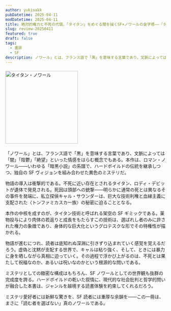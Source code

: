 ```yaml
---
author: yukisakk
pubDatetime: 2025-04-11
modDatetime: 2025-04-11
title: 絶対的権力と不死の代償、「タイタン」をめぐる闇を描くSF×ノワールの金字塔——『タイタン・ノワール』
slug: review-20250411
featured: true
draft: false
tags:
  - 書評
  - SF
description: ノワール」とは、フランス語で「黒」を意味する言葉であり、文脈によっては「闇」「陰鬱」「絶望」といった情感をはらむ概念でもある。本作は、ロマン・ノワール——いわゆる「暗黒小説」の系譜で、ハードボイルドの伝統を継承しつつ、独自の SF ヴィジョンを組み合わせた異色のミステリだ。
---
```


<div style="margin: 20px 0">
<a href="https://www.amazon.co.jp/dp/4150124787/ref=nosim?tag=revbooks03-22" class="inline-block" style="margin: 0; padding: 0; border-width: 0;">     
<img class="inline-block" src="https://images-na.ssl-images-amazon.com/images/P/4150124655.09.LZZZZZZZ.jpg" alt="タイタン・ノワール" style="width: 228px; height: auto; border-radius: 0; margin: 0; padding: 0;">
</a>
</div>

「ノワール」とは、フランス語で「黒」を意味する言葉であり、文脈によっては「闇」「陰鬱」「絶望」といった情感をはらむ概念でもある。本作は、ロマン・ノワール——いわゆる「暗黒小説」の系譜で、ハードボイルドの伝統を継承しつつ、独自の SF ヴィジョンを組み合わせた異色のミステリだ。

物語の導入は衝撃的である。不死に近い存在とされるタイタン、ロディ・デビットが遺体で発見される。死因は頭部への銃撃——明らかに通常の死とは異なるその事件を発端に、私立探偵キャル・サウンダーは、巨大な技術利権と血縁主義に支配された〈トンファミカスカ一族〉の秘密に迫ることとなる。

本作の中核を成すのが、タイタン技術と呼ばれる架空の SF ギミックである。薬物投与により肉体の若返りと成長をもたらすこの技術は、選ばれし者のみに許された権力の象徴であり、身体的な巨大化というグロテスクな形でその特権性が描かれる。

物語が進むにつれ、読者は底知れぬ深淵に引きずり込まれていく感覚を覚えるだろう。虚偽と沈黙が支配する世界で、キャルは粘り強く、そして、ときには暴力に身を晒しながら真相に迫っていく。その過程で浮かび上がるのは、不死とは果たして祝福なのか、あるいは呪いなのかという根源的な問いである。

ミステリとしての緻密な構成はもちろん、SF ノワールとしての世界観も抜群の完成度を誇る。ハードボイルドの乾いた叙情に、現代的な社会批判と哲学的問いが融合した本書は、ジャンルを越境する読書体験を約束してくれるだろう。

ミステリ愛好者には新鮮な驚きを、SF 読者には重厚な余韻を——この一冊は、まさに「読む者を選ばない」真のノワールである。
